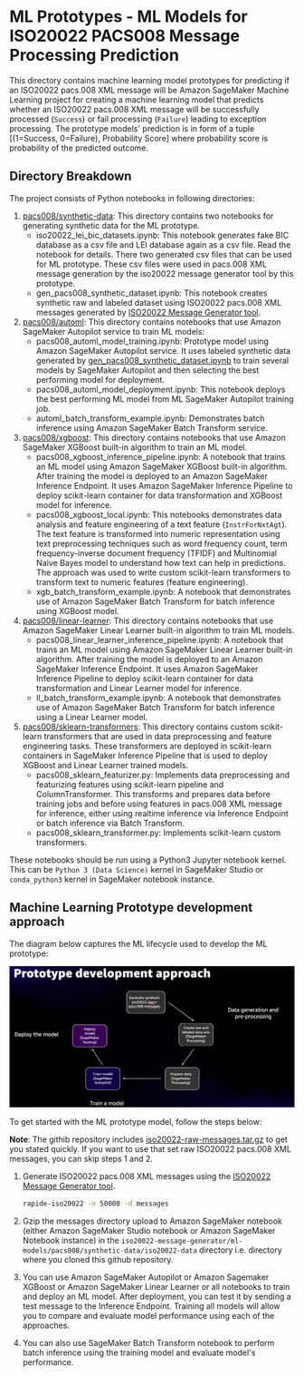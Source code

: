 # ML Prototypes - ML Models for ISO20022 PACS008 Message Processing Prediction

This directory contains machine learning model prototypes for predicting if an ISO20022 pacs.008 XML message will be
Amazon SageMaker Machine Learning project for creating a machine learning model that predicts whether an ISO20022 pacs.008 
XML message will be successfully processed (`Success`) or fail processing (`Failure`) leading to exception processing. 
The prototype models' prediction is in form of a tuple [(1=Success, 0=Failure), Probability Score] where probability score is probability of the predicted 
outcome.

## Directory Breakdown
The project consists of Python notebooks in following directories:
1. [pacs008/synthetic-data](pacs008/synthetic-data): This directory contains two notebooks for generating synthetic data for the ML prototype. 
   * iso20022_lei_bic_datasets.ipynb: This notebook generates fake BIC database as a csv file and LEI database again as a
     csv file. Read the notebook for details. There two generated csv files that can be used for ML prototype. These csv 
     files were used in pacs.008 XML message generation by the iso20022 message generator tool by this prototype.
   * gen_pacs008_synthetic_dataset.ipynb: This notebook creates synthetic raw and labeled dataset using ISO20022 pacs.008 
     XML messages generated by [ISO20022 Message Generator tool]( ../../iso20022-message-generator).
2. [pacs008/automl](pacs008/automl): This directory contains notebooks that use Amazon SageMaker Autopilot service to train ML models:
   * pacs008_automl_model_training.ipynb: Prototype model using Amazon SageMaker Autopilot service. It uses labeled 
     synthetic data generated by [gen_pacs008_synthetic_dataset.ipynb](pacs008/synthetic-data/gen_pacs008_synthetic_dataset.ipynb) 
     to train several models by SageMaker Autopilot and then selecting the best performing model for deployment.
   * pacs008_automl_model_deployment.ipynb: This notebook deploys the best performing ML model from ML SageMaker Autopilot 
     training job.
   * automl_batch_transform_example.ipynb: Demonstrates batch inference using Amazon SageMaker Batch Transform service.
3. [pacs008/xgboost](pacs008/xgboost): This directory contains notebooks that use Amazon SageMaker XGBoost built-in algorithm to train an ML model.
   * pacs008_xgboost_inference_pipeline.ipynb: A notebook that trains an ML model using Amazon SageMaker XGBoost built-in algorithm.
     After training the model is deployed to an Amazon SageMaker Inference Endpoint. It uses Amazon SageMaker Inference Pipeline 
     to deploy scikit-learn container for data transformation and XGBoost model for inference.
   * pacs008_xgboost_local.ipynb: This notebooks demonstrates data analysis and feature engineering of a text feature 
     (`InstrForNxtAgt`). The text feature is transformed into numeric representation using text preprocessing techniques 
     such as word frequency count, term frequency-inverse document frequency (TFIDF) and Multinomial Naive Bayes model to 
     understand how text can help in predictions. The approach was used to write custom scikit-learn transformers to transform
     text to numeric features (feature engineering).
   * xgb_batch_transform_example.ipynb: A notebook that demonstrates use of Amazon SageMaker Batch Transform for batch inference 
     using XGBoost model.
4. [pacs008/linear-learner](pacs008/linear-learner): This directory contains notebooks that use Amazon SageMaker Linear Learner built-in algorithm to train ML models.
   * pacs008_linear_learner_inference_pipeline.ipynb: A notebook that trains an ML model using Amazon SageMaker Linear Learner built-in algorithm.
     After training the model is deployed to an Amazon SageMaker Inference Endpoint. It uses Amazon SageMaker Inference Pipeline 
     to deploy scikit-learn container for data transformation and Linear Learner model for inference.
   * ll_batch_transform_example.ipynb: A notebook that demonstrates use of Amazon SageMaker Batch Transform for batch inference 
     using a Linear Learner model.
5. [pacs008/sklearn-transformers](pacs008/sklearn-transformers): This directory contains custom scikit-learn transformers that are used in data preprocessing and 
   feature engineering tasks. These transformers are deployed in scikit-learn containers in SageMaker Inference Pipeline
   that is used to deploy XGBoost and Linear Learner trained models.
   * pacs008_sklearn_featurizer.py: Implements data preprocessing and featurizing features using scikit-learn pipeline and 
     ColumnTransformer. This transforms and prepares data before training jobs and before using features in pacs.008 XML 
     message for inference, either using realtime inference via Inference Endpoint or batch inference via Batch Transform.
   * pacs008_sklearn_transformer.py: Implements scikit-learn custom transformers.

These notebooks should be run using a Python3 Jupyter notebook kernel.  This can be `Python 3 (Data Science)` kernel in 
SageMaker Studio or `conda_python3` kernel in SageMaker notebook instance.

## Machine Learning Prototype development approach
The diagram below captures the ML lifecycle used to develop the ML prototype:

![ISO20022 CBPR+ Message Processing Predictor](docs/images/iso20022-cbpr-ml-lifecycle.png)

To get started with the ML prototype model, follow the steps below:   

**Note**: The githib repository includes [iso20022-raw-messages.tar.gz](pacs008/synthetic-data/iso20022-data/iso20022-raw-messages.tar.gz) 
to get you stated quickly. If you want to use that set raw ISO20022 pacs.008 XML messages, you can skip steps 1 and 2.   
  
1. Generate ISO20022 pacs.008 XML messages using the [ISO20022 Message Generator tool](../../iso20022-message-generator).
   ```bash
   rapide-iso20022 -n 50000 -d messages
   ```
   
2. Gzip the messages directory upload to Amazon SageMaker notebook (either Amazon SageMaker Studio notebook or Amazon 
   SageMaker Notebook instance) in the `iso20022-message-generator/ml-models/pacs008/synthetic-data/iso20022-data` directory 
   i.e. directory where you cloned this github repository. 

3. You can use Amazon SageMaker Autopilot or Amazon Sagemaker XGBoost or Amazon SageMaker Linear Learner or all notebooks 
   to train and deploy an ML model. After deployment, you can test it by sending a test message to the Inference Endpoint. 
   Training all models will allow you to compare and evaluate model performance using each of the approaches.

5. You can also use SageMaker Batch Transform notebook to perform batch inference using the training model and 
   evaluate model's performance.

